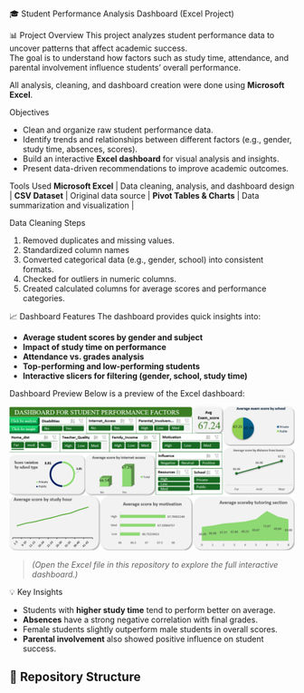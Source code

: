 🎓 Student Performance Analysis Dashboard (Excel Project)

📊 Project Overview
This project analyzes student performance data to uncover patterns that affect academic success.  
The goal is to understand how factors such as study time, attendance, and parental involvement influence students’ overall performance.  

All analysis, cleaning, and dashboard creation were done using **Microsoft Excel**.

Objectives
- Clean and organize raw student performance data.  
- Identify trends and relationships between different factors (e.g., gender, study time, absences, scores).  
- Build an interactive **Excel dashboard** for visual analysis and insights.  
- Present data-driven recommendations to improve academic outcomes.

Tools Used
**Microsoft Excel** | Data cleaning, analysis, and dashboard design |
**CSV Dataset** | Original data source |
**Pivot Tables & Charts** | Data summarization and visualization |

Data Cleaning Steps
1. Removed duplicates and missing values.  
2. Standardized column names
3. Converted categorical data (e.g., gender, school) into consistent formats.  
4. Checked for outliers in numeric columns.  
5. Created calculated columns for average scores and performance categories.

📈 Dashboard Features
The dashboard provides quick insights into:
- **Average student scores by gender and subject**
- **Impact of study time on performance**
- **Attendance vs. grades analysis**
- **Top-performing and low-performing students**
- **Interactive slicers for filtering (gender, school, study time)**



Dashboard Preview
Below is a preview of the Excel dashboard:

![Dashboard Screenshot](pictures/Dashboard.png)



> *(Open the Excel file in this repository to explore the full interactive dashboard.)*

💡 Key Insights
- Students with **higher study time** tend to perform better on average.  
- **Absences** have a strong negative correlation with final grades.  
- Female students slightly outperform male students in overall scores.  
- **Parental involvement** also showed positive influence on student success.


## 📂 Repository Structure

